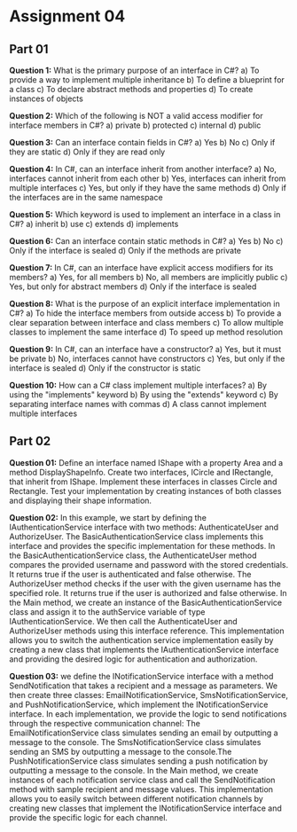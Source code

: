 # Assignment 04

## Part 01

**Question 1:**
What is the primary purpose of an interface in C#?
a) To provide a way to implement multiple inheritance
b) To define a blueprint for a class
c) To declare abstract methods and properties
d) To create instances of objects

**Question 2:**
Which of the following is NOT a valid access modifier for interface members in C#?
a) private
b) protected
c) internal
d) public


**Question 3:**
Can an interface contain fields in C#?
a) Yes
b) No
c) Only if they are static
d) Only if they are read only


**Question 4:**
In C#, can an interface inherit from another interface?
a) No, interfaces cannot inherit from each other
b) Yes, interfaces can inherit from multiple interfaces
c) Yes, but only if they have the same methods
d) Only if the interfaces are in the same namespace

**Question 5:**
Which keyword is used to implement an interface in a class in C#?
a) inherit
b) use
c) extends
d) implements


**Question 6:**
Can an interface contain static methods in C#?
a) Yes
b) No
c) Only if the interface is sealed
d) Only if the methods are private


**Question 7:**
In C#, can an interface have explicit access modifiers for its members?
a) Yes, for all members
b) No, all members are implicitly public
c) Yes, but only for abstract members
d) Only if the interface is sealed


**Question 8:**
What is the purpose of an explicit interface implementation in C#?
a) To hide the interface members from outside access
b) To provide a clear separation between interface and class members
c) To allow multiple classes to implement the same interface
d) To speed up method resolution

**Question 9:**
In C#, can an interface have a constructor?
a) Yes, but it must be private
b) No, interfaces cannot have constructors
c) Yes, but only if the interface is sealed
d) Only if the constructor is static


**Question 10:**
How can a C# class implement multiple interfaces?
a) By using the "implements" keyword
b) By using the "extends" keyword
c) By separating interface names with commas
d) A class cannot implement multiple interfaces

## Part 02

**Question 01:**
Define an interface named IShape with a property Area and a method
DisplayShapeInfo. Create two interfaces, ICircle and IRectangle, that inherit from
IShape. Implement these interfaces in classes Circle and Rectangle. Test your
implementation by creating instances of both classes and displaying their shape
information.

**Question 02:**
In this example, we start by defining the IAuthenticationService interface with
two methods: AuthenticateUser and AuthorizeUser. The
BasicAuthenticationService class implements this interface and provides the
specific implementation for these methods.
In the BasicAuthenticationService class, the AuthenticateUser method compares
the provided username and password with the stored credentials. It returns true
if the user is authenticated and false otherwise. The AuthorizeUser method
checks if the user with the given username has the specified role. It returns true if
the user is authorized and false otherwise.
In the Main method, we create an instance of the BasicAuthenticationService
class and assign it to the authService variable of type IAuthenticationService. We
then call the AuthenticateUser and AuthorizeUser methods using this interface
reference.
This implementation allows you to switch the authentication service
implementation easily by creating a new class that implements the
IAuthenticationService interface and providing the desired logic for
authentication and authorization.

**Question 03:**
we define the INotificationService interface with a method SendNotification that
takes a recipient and a message as parameters.
We then create three classes: EmailNotificationService, SmsNotificationService,
and PushNotificationService, which implement the INotificationService interface.
In each implementation, we provide the logic to send notifications through the
respective communication channel:
The EmailNotificationService class simulates sending an email by outputting a
message to the console.
The SmsNotificationService class simulates sending an SMS by outputting a
message to the console.The PushNotificationService class simulates sending a push notification by
outputting a message to the console.
In the Main method, we create instances of each notification service class and call
the SendNotification method with sample recipient and message values.
This implementation allows you to easily switch between different notification
channels by creating new classes that implement the INotificationService
interface and provide the specific logic for each channel.
